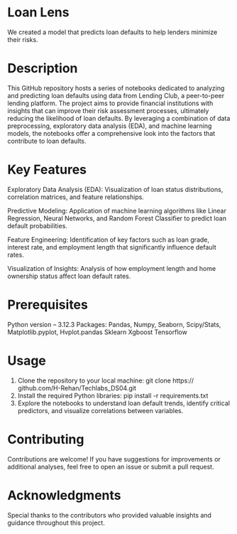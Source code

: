 # Loan Lens

We created a model that predicts loan defaults to help lenders minimize their risks. 

# Description

This GitHub repository hosts a series of notebooks dedicated to analyzing
and predicting loan defaults using data from Lending Club, a peer-to-peer
lending platform. The project aims to provide financial institutions with
insights that can improve their risk assessment processes, ultimately
reducing the likelihood of loan defaults. By leveraging a combination of data
preprocessing, exploratory data analysis (EDA), and machine learning
models, the notebooks offer a comprehensive look into the factors that
contribute to loan defaults.

# Key Features

Exploratory Data Analysis (EDA): Visualization of loan status
distributions, correlation matrices, and feature relationships.

Predictive Modeling: Application of machine learning algorithms like
Linear Regression, Neural Networks, and Random Forest Classifier to
predict loan default probabilities.

Feature Engineering: Identification of key factors such as loan grade,
interest rate, and employment length that significantly influence default
rates.

Visualization of Insights: Analysis of how employment length and
home ownership status affect loan default rates.


# Prerequisites 

Python version – 3.12.3
 Packages:
Pandas, Numpy, Seaborn, Scipy/Stats, Matplotlib.pyplot, Hvplot.pandas
Sklearn
Xgboost 
Tensorflow


# Usage

1. Clone the repository to your local machine: git clone https://
github.com/H-Rehan/Techlabs_DS04.git
2. Install the required Python libraries: pip install -r requirements.txt
3. Explore the notebooks to understand loan default trends, identify
critical predictors, and visualize correlations between variables.


# Contributing

Contributions are welcome! If you have suggestions for improvements or
additional analyses, feel free to open an issue or submit a pull request.


# Acknowledgments

Special thanks to the contributors who provided valuable insights and
guidance throughout this project.



